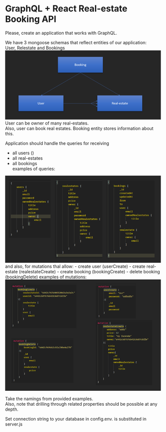 # GraphQL + React Real-estate Booking API

Please, create an application that works with GraphQL.  
  
We have 3 mongoose schemas that reflect entities of our application:  
User, Relestate and Bookings  
<img src="./readme-pictures/entities.png" width="550">  
User can be owner of many real-estates.  
Also, user can book real estates. Booking entity stores information about this.  
  
Application should handle the queries for receiving
 - all users ()
 - all real-estates
 - all bookings  
examples of queries:  
<img src="./readme-pictures/queries.png" width="550">  
 and also, for mutations thal allow:
 - create user (userCreate)
 - create real-estate (realestateCreate)
 - create booking (bookingCreate)
 - delete booking (bookingDelete)
 examples of mutations:
 <img src="./readme-pictures/mutations.png" width="550">

 Take the namings from provided examples.  
 Also, note that drilling through related properties should be possible at any depth.

Set connection string to your database in config.env. <PASSWORD> is substituted in server.js
  
